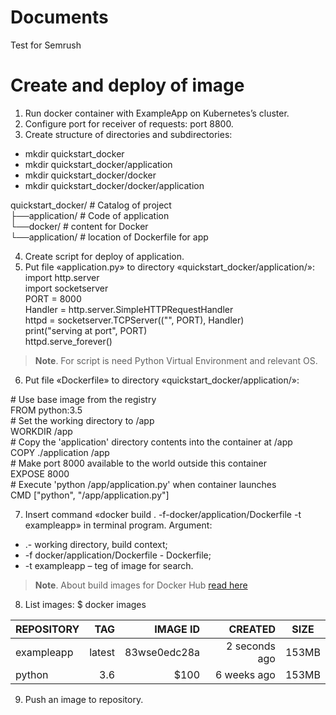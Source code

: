 # Documents
Test for Semrush
# Create and deploy of image
1. Run docker container with ExampleApp on Kubernetes’s cluster.
2. Configure port for receiver of requests: port 8800.
3. Create structure of directories and subdirectories:
  *	mkdir quickstart_docker
  *	mkdir quickstart_docker/application
  *	mkdir quickstart_docker/docker
  *	mkdir quickstart_docker/docker/application  
  
quickstart_docker/ # Catalog of project  
├──application/ # Code of application  
└──docker/ # content for Docker  
      └──application/ # location of Dockerfile for app 

4.	Create script for deploy of application.
5.	Put file «application.py» to directory «quickstart_docker/application/»:  
  import http.server  
  import socketserver  
  PORT = 8000  
  Handler = http.server.SimpleHTTPRequestHandler  
  httpd = socketserver.TCPServer((&quot;&quot;, PORT), Handler)  
  print(&quot;serving at port&quot;, PORT)  
  httpd.serve_forever()  
  
> **Note**. For script is need Python Virtual Environment and relevant OS.
6.	Put file «Dockerfile» to directory «quickstart_docker/application/»:  

\# Use base image from the registry  
FROM python:3.5  
\# Set the working directory to /app  
WORKDIR /app  
\# Copy the &#39;application&#39; directory contents into the container at /app  
COPY ./application /app  
\# Make port 8000 available to the world outside this container  
EXPOSE 8000  
\# Execute &#39;python /app/application.py&#39; when container launches  
CMD [&quot;python&quot;, &quot;/app/application.py&quot;] 


7.	Insert command «docker build . -f-docker/application/Dockerfile -t exampleapp» in terminal program. Argument:
* .- working directory, build context;
* -f docker/application/Dockerfile - Dockerfile;
* -t exampleapp – teg of image for search.
> **Note**. About build images for Docker Hub [read here](http://docs.docker.com/engine/reference/builder/)
8.	List images:
$ docker images

| REPOSITORY     | TAG        | IMAGE ID     | CREATED       | SIZE    |
| :------------- | ---------: | -----------: | ------------: |:-------:|
| exampleapp     | latest     | 83wse0edc28a | 2 seconds ago | 153MB   |
| python         | 3.6        | $100         | 6 weeks ago   | 153MB   |


9.	Push an image to repository.
